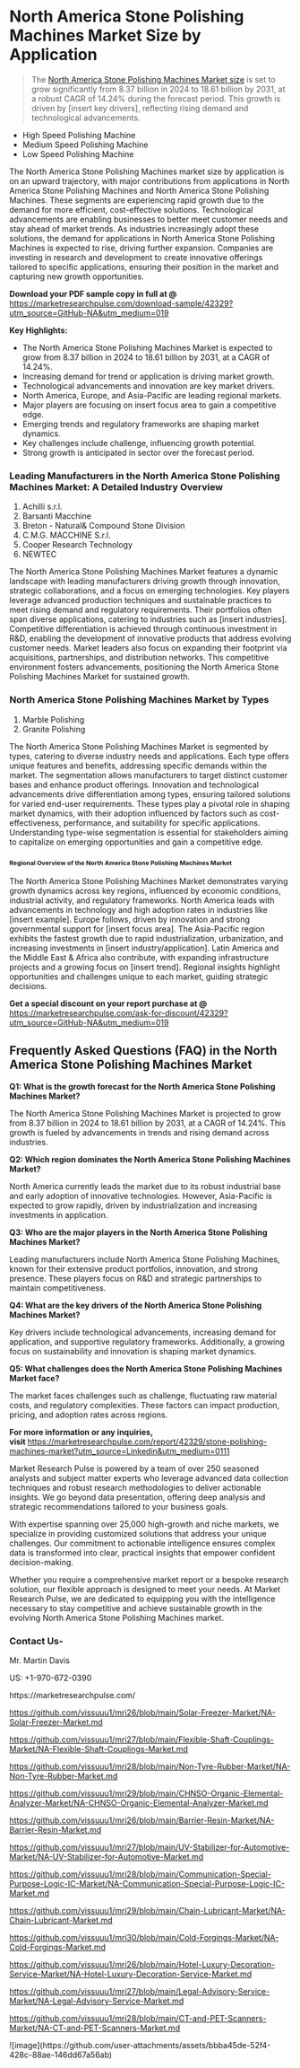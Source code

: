 <h1>North America Stone Polishing Machines Market&nbsp;Size by Application</h1><blockquote><p>The <a href="https://marketresearchpulse.com/download-sample/42329?utm_source=GitHub-NA&amp;utm_medium=019">North America Stone Polishing Machines Market size</a> is set to grow significantly from 8.37 billion in 2024 to 18.61 billion by 2031, at a robust CAGR of 14.24% during the forecast period. This growth is driven by [insert key drivers], reflecting rising demand and technological advancements.</p></blockquote><ul><li>High Speed Polishing Machine <li> Medium Speed Polishing Machine <li> Low Speed Polishing Machine</li></ul><p>The North America Stone Polishing Machines market size by application is on an upward trajectory, with major contributions from applications in North America Stone Polishing Machines and North America Stone Polishing Machines. These segments are experiencing rapid growth due to the demand for more efficient, cost-effective solutions. Technological advancements are enabling businesses to better meet customer needs and stay ahead of market trends. As industries increasingly adopt these solutions, the demand for applications in North America Stone Polishing Machines is expected to rise, driving further expansion. Companies are investing in research and development to create innovative offerings tailored to specific applications, ensuring their position in the market and capturing new growth opportunities.</p><p><strong>Download your PDF sample copy in full at @ </strong><a href="https://marketresearchpulse.com/download-sample/42329?utm_source=GitHub-NA&amp;utm_medium=019">https://marketresearchpulse.com/download-sample/42329?utm_source=GitHub-NA&amp;utm_medium=019</a></p><p><strong>Key Highlights: </strong></p><ul><li>The North America Stone Polishing Machines Market is expected to grow from 8.37 billion in 2024 to 18.61 billion by 2031, at a CAGR of 14.24%.</li><li>Increasing demand for trend or application is driving market growth.</li><li>Technological advancements and innovation are key market drivers.</li><li>North America, Europe, and Asia-Pacific are leading regional markets.</li><li>Major players are focusing on insert focus area to gain a competitive edge.</li><li>Emerging trends and regulatory frameworks are shaping market dynamics.</li><li>Key challenges include challenge, influencing growth potential.</li><li>Strong growth is anticipated in sector over the forecast period.</li></ul><h3>Leading Manufacturers in the North America Stone Polishing Machines Market: A Detailed Industry Overview</h3><ol><li>Achilli s.r.l.</li><li>Barsanti Macchine</li><li>Breton - Natural& Compound Stone Division</li><li>C.M.G. MACCHINE S.r.l.</li><li>Cooper Research Technology</li><li>NEWTEC</li></ol><div class="flex max-w-full flex-col flex-grow"><div class="min-h-8 text-message flex w-full flex-col items-end gap-2 whitespace-normal break-words [.text-message+&amp;]:mt-5" dir="auto" data-message-author-role="assistant" data-message-id="fd8432e4-4910-450d-b182-61b7bfb0a01f" data-message-model-slug="gpt-4o"><div class="flex w-full flex-col gap-1 empty:hidden first:pt-[3px]"><div class="markdown prose w-full break-words dark:prose-invert light"><p>The North America Stone Polishing Machines Market features a dynamic landscape with leading manufacturers driving growth through innovation, strategic collaborations, and a focus on emerging technologies. Key players leverage advanced production techniques and sustainable practices to meet rising demand and regulatory requirements. Their portfolios often span diverse applications, catering to industries such as [insert industries]. Competitive differentiation is achieved through continuous investment in R&amp;D, enabling the development of innovative products that address evolving customer needs. Market leaders also focus on expanding their footprint via acquisitions, partnerships, and distribution networks. This competitive environment fosters advancements, positioning the North America Stone Polishing Machines Market for sustained growth.</p></div></div></div></div><h3>North America Stone Polishing Machines Market by Types</h3><ol><li>Marble Polishing <li> Granite Polishing</li></ol><div class="flex max-w-full flex-col flex-grow"><div class="min-h-8 text-message flex w-full flex-col items-end gap-2 whitespace-normal break-words [.text-message+&amp;]:mt-5" dir="auto" data-message-author-role="assistant" data-message-id="084470be-0bb7-4664-bddf-5156b4f41249" data-message-model-slug="gpt-4o-mini"><div class="flex w-full flex-col gap-1 empty:hidden first:pt-[3px]"><div class="markdown prose w-full break-words dark:prose-invert light"><p>The North America Stone Polishing Machines Market is segmented by types, catering to diverse industry needs and applications. Each type offers unique features and benefits, addressing specific demands within the market. The segmentation allows manufacturers to target distinct customer bases and enhance product offerings. Innovation and technological advancements drive differentiation among types, ensuring tailored solutions for varied end-user requirements. These types play a pivotal role in shaping market dynamics, with their adoption influenced by factors such as cost-effectiveness, performance, and suitability for specific applications. Understanding type-wise segmentation is essential for stakeholders aiming to capitalize on emerging opportunities and gain a competitive edge.</p></div></div></div></div><h3><span style="font-size: 11px;">Regional Overview of the North America Stone Polishing Machines Market</span></h3><div class="flex max-w-full flex-col flex-grow"><div class="min-h-8 text-message flex w-full flex-col items-end gap-2 whitespace-normal break-words [.text-message+&amp;]:mt-5" dir="auto" data-message-author-role="assistant" data-message-id="e9038762-ce64-4e30-91c9-9bd413514231" data-message-model-slug="gpt-4o-mini"><div class="flex w-full flex-col gap-1 empty:hidden first:pt-[3px]"><div class="markdown prose w-full break-words dark:prose-invert light"><p>The North America Stone Polishing Machines Market demonstrates varying growth dynamics across key regions, influenced by economic conditions, industrial activity, and regulatory frameworks. North America leads with advancements in technology and high adoption rates in industries like [insert example]. Europe follows, driven by innovation and strong governmental support for [insert focus area]. The Asia-Pacific region exhibits the fastest growth due to rapid industrialization, urbanization, and increasing investments in [insert industry/application]. Latin America and the Middle East &amp; Africa also contribute, with expanding infrastructure projects and a growing focus on [insert trend]. Regional insights highlight opportunities and challenges unique to each market, guiding strategic decisions.</p></div></div></div></div><p><strong>Get a special discount on your report purchase at @ </strong><a href="https://marketresearchpulse.com/ask-for-discount/42329?utm_source=GitHub-NA&amp;utm_medium=019">https://marketresearchpulse.com/ask-for-discount/42329?utm_source=GitHub-NA&amp;utm_medium=019</a></p><h2>Frequently Asked Questions (FAQ) in the North America Stone Polishing Machines Market</h2><p><strong>Q1: What is the growth forecast for the North America Stone Polishing Machines Market?</strong></p><p>The North America Stone Polishing Machines Market is projected to grow from 8.37 billion in 2024 to 18.61 billion by 2031, at a CAGR of 14.24%. This growth is fueled by advancements in trends and rising demand across industries.</p><p><strong>Q2: Which region dominates the North America Stone Polishing Machines Market?</strong></p><p>North America currently leads the market due to its robust industrial base and early adoption of innovative technologies. However, Asia-Pacific is expected to grow rapidly, driven by industrialization and increasing investments in application.</p><p><strong>Q3: Who are the major players in the North America Stone Polishing Machines Market?</strong></p><p>Leading manufacturers include North America Stone Polishing Machines, known for their extensive product portfolios, innovation, and strong presence. These players focus on R&amp;D and strategic partnerships to maintain competitiveness.</p><p><strong>Q4: What are the key drivers of the North America Stone Polishing Machines Market?</strong></p><p>Key drivers include technological advancements, increasing demand for application, and supportive regulatory frameworks. Additionally, a growing focus on sustainability and innovation is shaping market dynamics.</p><p><strong>Q5: What challenges does the North America Stone Polishing Machines Market face?</strong></p><p>The market faces challenges such as challenge, fluctuating raw material costs, and regulatory complexities. These factors can impact production, pricing, and adoption rates across regions.</p><p><strong>For more information or any inquiries, visit&nbsp;</strong><a href="https://marketresearchpulse.com/report/42329/stone-polishing-machines-market?utm_source=Linkedin&utm_medium=0111">https://marketresearchpulse.com/report/42329/stone-polishing-machines-market?utm_source=Linkedin&utm_medium=0111</a></p><p>Market Research Pulse is powered by a team of over 250 seasoned analysts and subject matter experts who leverage advanced data collection techniques and robust research methodologies to deliver actionable insights. We go beyond data presentation, offering deep analysis and strategic recommendations tailored to your business goals.</p><p>With expertise spanning over 25,000 high-growth and niche markets, we specialize in providing customized solutions that address your unique challenges. Our commitment to actionable intelligence ensures complex data is transformed into clear, practical insights that empower confident decision-making.</p><p>Whether you require a comprehensive market report or a bespoke research solution, our flexible approach is designed to meet your needs. At Market Research Pulse, we are dedicated to equipping you with the intelligence necessary to stay competitive and achieve sustainable growth in the evolving North America Stone Polishing Machines market.</p><h3><strong>Contact Us-</strong></h3><p>Mr. Martin Davis</p><p>US: +1-970-672-0390</p><p>https://marketresearchpulse.com/</p><p><a href="https://github.com/vissuuu1/mri26/blob/main/Solar-Freezer-Market/NA-Solar-Freezer-Market.md">https://github.com/vissuuu1/mri26/blob/main/Solar-Freezer-Market/NA-Solar-Freezer-Market.md</a></p><p><a href="https://github.com/vissuuu1/mri27/blob/main/Flexible-Shaft-Couplings-Market/NA-Flexible-Shaft-Couplings-Market.md">https://github.com/vissuuu1/mri27/blob/main/Flexible-Shaft-Couplings-Market/NA-Flexible-Shaft-Couplings-Market.md</a></p><p><a href="https://github.com/vissuuu1/mri28/blob/main/Non-Tyre-Rubber-Market/NA-Non-Tyre-Rubber-Market.md">https://github.com/vissuuu1/mri28/blob/main/Non-Tyre-Rubber-Market/NA-Non-Tyre-Rubber-Market.md</a></p><p><a href="https://github.com/vissuuu1/mri29/blob/main/CHNSO-Organic-Elemental-Analyzer-Market/NA-CHNSO-Organic-Elemental-Analyzer-Market.md">https://github.com/vissuuu1/mri29/blob/main/CHNSO-Organic-Elemental-Analyzer-Market/NA-CHNSO-Organic-Elemental-Analyzer-Market.md</a></p><p><a href="https://github.com/vissuuu1/mri26/blob/main/Barrier-Resin-Market/NA-Barrier-Resin-Market.md">https://github.com/vissuuu1/mri26/blob/main/Barrier-Resin-Market/NA-Barrier-Resin-Market.md</a></p><p><a href="https://github.com/vissuuu1/mri27/blob/main/UV-Stabilizer-for-Automotive-Market/NA-UV-Stabilizer-for-Automotive-Market.md">https://github.com/vissuuu1/mri27/blob/main/UV-Stabilizer-for-Automotive-Market/NA-UV-Stabilizer-for-Automotive-Market.md</a></p><p><a href="https://github.com/vissuuu1/mri28/blob/main/Communication-Special-Purpose-Logic-IC-Market/NA-Communication-Special-Purpose-Logic-IC-Market.md">https://github.com/vissuuu1/mri28/blob/main/Communication-Special-Purpose-Logic-IC-Market/NA-Communication-Special-Purpose-Logic-IC-Market.md</a></p><p><a href="https://github.com/vissuuu1/mri29/blob/main/Chain-Lubricant-Market/NA-Chain-Lubricant-Market.md">https://github.com/vissuuu1/mri29/blob/main/Chain-Lubricant-Market/NA-Chain-Lubricant-Market.md</a></p><p><a href="https://github.com/vissuuu1/mri30/blob/main/Cold-Forgings-Market/NA-Cold-Forgings-Market.md">https://github.com/vissuuu1/mri30/blob/main/Cold-Forgings-Market/NA-Cold-Forgings-Market.md</a></p><p><a href="https://github.com/vissuuu1/mri26/blob/main/Hotel-Luxury-Decoration-Service-Market/NA-Hotel-Luxury-Decoration-Service-Market.md">https://github.com/vissuuu1/mri26/blob/main/Hotel-Luxury-Decoration-Service-Market/NA-Hotel-Luxury-Decoration-Service-Market.md</a></p><p><a href="https://github.com/vissuuu1/mri27/blob/main/Legal-Advisory-Service-Market/NA-Legal-Advisory-Service-Market.md">https://github.com/vissuuu1/mri27/blob/main/Legal-Advisory-Service-Market/NA-Legal-Advisory-Service-Market.md</a></p><p><a href="https://github.com/vissuuu1/mri28/blob/main/CT-and-PET-Scanners-Market/NA-CT-and-PET-Scanners-Market.md">https://github.com/vissuuu1/mri28/blob/main/CT-and-PET-Scanners-Market/NA-CT-and-PET-Scanners-Market.md</a></p>
![image](https://github.com/user-attachments/assets/bbba45de-52f4-428c-88ae-146dd67a56ab)
